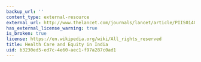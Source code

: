 ```yaml
---
backup_url: ''
content_type: external-resource
external_url: http://www.thelancet.com/journals/lancet/article/PIIS0140-6736(10)61894-6/
has_external_license_warning: true
is_broken: true
license: https://en.wikipedia.org/wiki/All_rights_reserved
title: Health Care and Equity in India
uid: b3230ed5-ed7c-4e60-aec1-f97a287c0ad1
---
```

